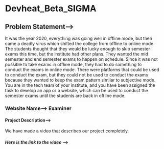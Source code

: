 # Devheat_Beta_SIGMA
## Problem Statement-->
It was the year 2020, everything was going well in offline mode, but then came a deadly virus which shifted the college from offline to online mode. The students thought that they would be lucky enough to skip semester exams this time, but the institute had other plans. They wanted the mid semester and end semester exams to happen on schedule.
Since it was not possible to take exams in offline mode, they had to do something to conduct the exams in online mode. There were platforms that could be used to conduct the exam, but they could not be used to conduct the exams because they wanted to keep the exam pattern similar to subjective mode.
You are in the tech team of your institute, and you have been assigned the task to develop an app or a website, which can be used to conduct the semester exams until the students are back in offline mode.
### Website Name--> Examiner
#### Project Description--> 
We have made a video that describes our project completely.
##### Here is the link to the video -->  
